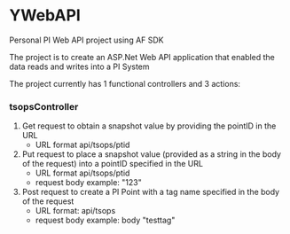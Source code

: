 # YWebAPI
Personal PI Web API project using AF SDK

The project is to create an ASP.Net Web API application that enabled the data reads and writes into a PI System

The project currently has 1 functional controllers and 3 actions:

### tsopsController
 1. Get request to obtain a snapshot value by providing the pointID in the URL 
    - URL format api/tsops/ptid
 2. Put request to place a snapshot value (provided as a string in the body of the request) into a pointID specified in the URL
    - URL format api/tsops/ptid
    - request body example: "123"
 3. Post request to create a PI Point with a tag name specified in the body of the request
    - URL format: api/tsops
    - request body example: body "testtag"
        
